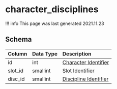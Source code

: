 # character_disciplines

!!! info
	This page was last generated 2021.11.23

## Schema

| Column | Data Type | Description |
| :--- | :--- | :--- |
| id | int | [Character Identifier](character_data.md) |
| slot_id | smallint | Slot Identifier |
| disc_id | smallint | [Discipline Identifier](../../schema/spells/spells_new.md) |


